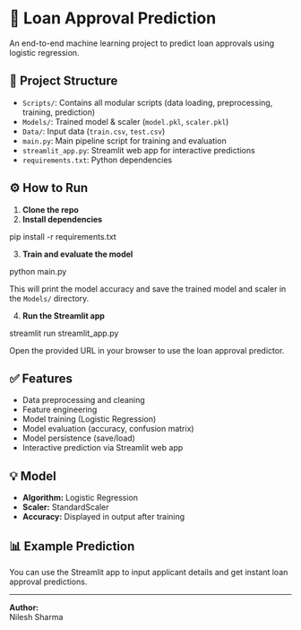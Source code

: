 # 🏦 Loan Approval Prediction

An end-to-end machine learning project to predict loan approvals using logistic regression.

## 📁 Project Structure

- `Scripts/`: Contains all modular scripts (data loading, preprocessing, training, prediction)
- `Models/`: Trained model & scaler (`model.pkl`, `scaler.pkl`)
- `Data/`: Input data (`train.csv`, `test.csv`)
- `main.py`: Main pipeline script for training and evaluation
- `streamlit_app.py`: Streamlit web app for interactive predictions
- `requirements.txt`: Python dependencies

## ⚙️ How to Run

1. **Clone the repo**
2. **Install dependencies**  

pip install -r requirements.txt

3. **Train and evaluate the model**  

python main.py

This will print the model accuracy and save the trained model and scaler in the `Models/` directory.

4. **Run the Streamlit app**  

streamlit run streamlit_app.py

Open the provided URL in your browser to use the loan approval predictor.

## ✅ Features

- Data preprocessing and cleaning
- Feature engineering
- Model training (Logistic Regression)
- Model evaluation (accuracy, confusion matrix)
- Model persistence (save/load)
- Interactive prediction via Streamlit web app

## 💡 Model

- **Algorithm:** Logistic Regression
- **Scaler:** StandardScaler
- **Accuracy:** Displayed in output after training

## 📊 Example Prediction

You can use the Streamlit app to input applicant details and get instant loan approval predictions.

---

**Author:**  
Nilesh Sharma